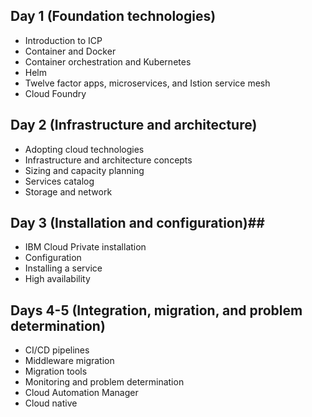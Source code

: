 ## Day 1 (Foundation technologies) ##

- Introduction to ICP
- Container and Docker
- Container orchestration and Kubernetes
- Helm
- Twelve factor apps, microservices, and Istion service mesh
- Cloud Foundry
## Day 2 (Infrastructure and architecture) ##
- Adopting cloud technologies
- Infrastructure and architecture concepts
- Sizing and capacity planning
- Services catalog
- Storage and network
## Day 3 (Installation and configuration)##
- IBM Cloud Private installation
- Configuration
- Installing a service
- High availability
## Days 4-5 (Integration, migration, and problem determination) 
- CI/CD pipelines
- Middleware migration
- Migration tools
- Monitoring and problem determination
- Cloud Automation Manager
- Cloud native

 
